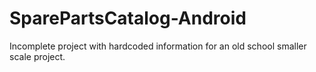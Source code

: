 # SparePartsCatalog-Android
Incomplete project with hardcoded information for an old school smaller scale project.
